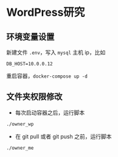 # WordPress研究

## 环境变量设置
新建文件 `.env`，写入 `mysql` 主机 ip，比如 

```
DB_HOST=10.0.0.12
```
重启容器，`docker-compose up -d`

## 文件夹权限修改
- 每次启动容器之后，运行脚本
```bash
./owner_wp
```

- 在 git pull 或者 git push 之前，运行脚本
```bash
./owner_me
```


